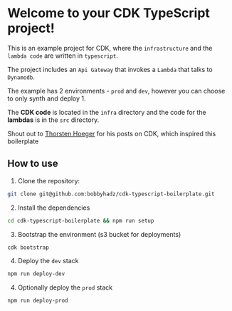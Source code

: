 # Welcome to your CDK TypeScript project!

This is an example project for CDK, where the `infrastructure` and the
`lambda code` are written in `typescript`.

The project includes an `Api Gateway` that invokes a `Lambda` that talks to
`Dynamodb`.

The example has 2 environments - `prod` and `dev`, however you can choose to
only synth and deploy 1.

The **CDK code** is located in the `infra` directory and the code for the
**lambdas** is in the `src` directory.

Shout out to [Thorsten Hoeger](https://dev.to/hoegertn) for his posts on CDK,
which inspired this boilerplate

## How to use

1. Clone the repository:

```bash
git clone git@github.com:bobbyhadz/cdk-typescript-boilerplate.git
```

2. Install the dependencies

```bash
cd cdk-typescript-boilerplate && npm run setup
```

3. Bootstrap the environment (s3 bucket for deployments)

```bash
cdk bootstrap
```

4. Deploy the `dev` stack

```bash
npm run deploy-dev
```

4. Optionally deploy the `prod` stack

```bash
npm run deploy-prod
```
